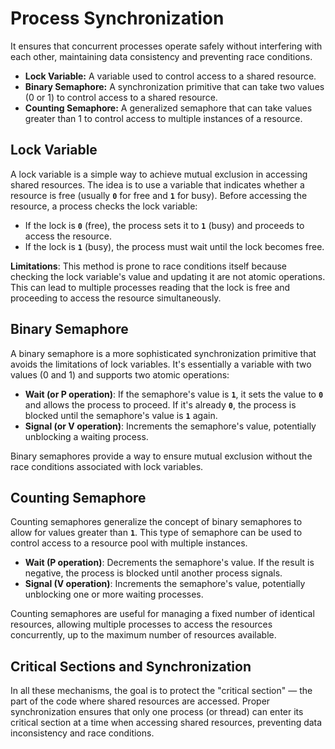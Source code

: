 # Process Synchronization

It ensures that concurrent processes operate safely without interfering with each other, maintaining data consistency and preventing race conditions.

- **Lock Variable:** A variable used to control access to a shared resource.
- **Binary Semaphore:** A synchronization primitive that can take two values (0 or 1) to control access to a shared resource.
- **Counting Semaphore:** A generalized semaphore that can take values greater than 1 to control access to multiple instances of a resource.

## **Lock Variable**

A lock variable is a simple way to achieve mutual exclusion in accessing shared resources. The idea is to use a variable that indicates whether a resource is free (usually **`0`** for free and **`1`** for busy). Before accessing the resource, a process checks the lock variable:

- If the lock is **`0`** (free), the process sets it to **`1`** (busy) and proceeds to access the resource.
- If the lock is **`1`** (busy), the process must wait until the lock becomes free.

**Limitations**: This method is prone to race conditions itself because checking the lock variable's value and updating it are not atomic operations. This can lead to multiple processes reading that the lock is free and proceeding to access the resource simultaneously.

## **Binary Semaphore**

A binary semaphore is a more sophisticated synchronization primitive that avoids the limitations of lock variables. It's essentially a variable with two values (0 and 1) and supports two atomic operations:

- **Wait (or P operation)**: If the semaphore's value is **`1`**, it sets the value to **`0`** and allows the process to proceed. If it's already **`0`**, the process is blocked until the semaphore's value is **`1`** again.
- **Signal (or V operation)**: Increments the semaphore's value, potentially unblocking a waiting process.

Binary semaphores provide a way to ensure mutual exclusion without the race conditions associated with lock variables.

## **Counting Semaphore**

Counting semaphores generalize the concept of binary semaphores to allow for values greater than **`1`**. This type of semaphore can be used to control access to a resource pool with multiple instances.

- **Wait (P operation)**: Decrements the semaphore's value. If the result is negative, the process is blocked until another process signals.
- **Signal (V operation)**: Increments the semaphore's value, potentially unblocking one or more waiting processes.

Counting semaphores are useful for managing a fixed number of identical resources, allowing multiple processes to access the resources concurrently, up to the maximum number of resources available.

## **Critical Sections and Synchronization**

In all these mechanisms, the goal is to protect the "critical section" — the part of the code where shared resources are accessed. Proper synchronization ensures that only one process (or thread) can enter its critical section at a time when accessing shared resources, preventing data inconsistency and race conditions.
